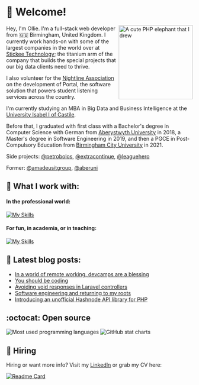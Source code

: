 # 👋 Welcome!

<img align="right" alt="A cute PHP elephant that I drew" height="200" src="https://github.com/oliverearl/oliverearl/assets/14837181/ead3f393-4a1b-4357-9b3a-452bad98b760" />

Hey, I'm Ollie. I'm a full-stack web developer from 🇬🇧 Birmingham, United Kingdom. I currently work hands-on with some of the largest companies in the world over at [Stickee Technology](https://www.github.com/stickeeuk); the titanium arm of the company that builds the special projects that our big data clients need to thrive.

I also volunteer for the [Nightline Association](https://www.github.com/nightline-association) on the development of Portal, the software solution that powers student listening services across the country.

I'm currently studying an MBA in Big Data and Business Intelligence at the [University Isabel I of Castile](https://www.ui1.es/). 

Before that, I graduated with first class with a Bachelor's degree in Computer Science with German from [Aberystwyth University](https://www.aber.ac.uk) in 2018, a Master's degree in Software Engineering in 2019, and then a PGCE in Post-Compulsory Education from [Birmingham City University](https://www.bcu.ac.uk) in 2021.

Side projects: [@petrobolos](https://github.com/petrobolos), [@extracontinue](https://github.com/extracontinue), [@leaguehero](https://www.github.com/leagueheroapp)

Former: [@amadeusitgroup](https://github.com/amadeusitgroup), [@aberuni](https://www.aber.ac.uk)

## 🧰 What I work with:

#### In the professional world:
[![My Skills](https://skillicons.dev/icons?i=php,laravel,wordpress,nodejs,mysql,postgres,javascript,typescript,vue,nuxt,jquery,html,css,sass,tailwind,bootstrap,graphql,bash,flutter,dart,linux,aws,docker,redis,postman,latex,markdown,git,github,githubactions,vite,webpack)](https://skillicons.dev)

#### For fun, in academia, or in teaching:
[![My Skills](https://skillicons.dev/icons?i=symfony,alpinejs,godot,unity,gamemakerstudio,c,cs,dotnet,java,ruby,rails,py,flask,arduino)](https://skillicons.dev)

## 📖 Latest blog posts:

<!--START_SECTION:feed-->
* [In a world of remote working, devcamps are a blessing](https:&#x2F;&#x2F;www.oliverearl.co.uk&#x2F;blog&#x2F;in-a-world-of-remote-working-devcamps-are-a-blessing)
* [You should be coding](https:&#x2F;&#x2F;www.oliverearl.co.uk&#x2F;blog&#x2F;you-should-be-coding)
* [Avoiding void responses in Laravel controllers](https:&#x2F;&#x2F;www.oliverearl.co.uk&#x2F;blog&#x2F;avoiding-null-responses-in-laravel-controllers)
* [Software engineering and returning to my roots](https:&#x2F;&#x2F;www.oliverearl.co.uk&#x2F;blog&#x2F;software-engineering-and-returning-to-my-roots)
* [Introducing an unofficial Hashnode API library for PHP](https:&#x2F;&#x2F;www.oliverearl.co.uk&#x2F;blog&#x2F;introducing-an-unofficial-hashnode-api-library-for-php)
<!--END_SECTION:feed-->

## :octocat: Open source

<div>
  <img src="https://github-readme-stats.vercel.app/api/top-langs/?username=oliverearl&hide=tex&title_color=ffffff&text_color=c9cacc&icon_color=2bbc8a&bg_color=1d1f21&langs_count=3" alt="Most used programming languages" />
  <img src="https://github-readme-stats.vercel.app/api?username=oliverearl&show_icons=true&line_height=27&count_private=true&title_color=ffffff&text_color=c9cacc&icon_color=2bbc8a&bg_color=1d1f21" alt="GitHub stat charts" />
</div>


## 📝 Hiring

Hiring or want more info? Visit my [LinkedIn](https://www.linkedin.com) or grab my CV here:

[![Readme Card](https://github-readme-stats.vercel.app/api/pin/?username=oliverearl&repo=resume-2023)](https://github.com/oliverearl/resume-2023)
